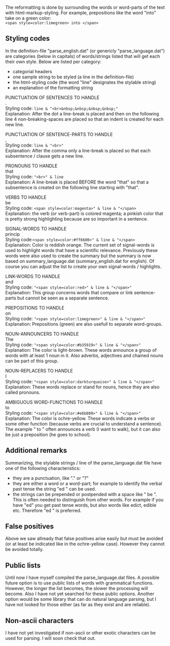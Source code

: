 The reformatting is done by surrounding the words or word-parts of the text with html-markup-styling. For example, prepositions like the word "into" take on a green color:  
`<span style=color:limegreen> into </span>`

## Styling codes
In the definition-file "parse_english.dat" (or genericly "parse_language.dat") are categories (below in capitals) of words/strings listed that will get each their own style. Below are listed per category:
* categorial headers
* one sample string to be styled (a line in the definition-file)
* the html-styling code (the word "line" designates the stylable string)
* an explanation of the formatting string

PUNCTUATION OF SENTENCES TO HANDLE  
.  
Styling code: `line & "<br>&nbsp;&nbsp;&nbsp;&nbsp;"`  
Explanation:    After the dot a line-break is placed and then on the following line 4 non-breaking-spaces are placed so that an indent is created for each new line.  
  
PUNCTUATION OF SENTENCE-PARTS TO HANDLE  
,  
Styling code: `line & "<br>"`  
Explanation: After the comma only a line-break is placed so that each subsentence / clause gets a new line.
  
PRONOUNS TO HANDLE  
 that  
Styling code: `"<br>" & line`  
Explanation: A line-break is placed BEFORE the word "that" so that a subsentence is created on the following line starting with "that".

VERBS TO HANDLE  
 be  
Styling code: `<span style=color:magenta>" & line & "</span>`  
Explanation: the verb (or verb-part) is colored magenta; a pinkish color that is pretty strong highlighting because are so important in a sentence.  
  
SIGNAL-WORDS TO HANDLE  
princip  
Styling code:`<span style=color:#ff6600>" & line & "</span>`  
Explanation: Color is reddish orange. The current set of signal-words is used to highlight words that have a scientific relevance. Previously these words were also used to create the summary but the summary is now based on summary_language.dat (summary_english.dat for english). Of course you can adjust the list to create your own signal-words / highlights.  

LINK-WORDS TO HANDLE  
 and  
Styling code: `"<span style=color:red>" & line & "</span>"`  
Explanation: This group concerns words that compare or link sentence-parts but cannot be seen as a separate sentence.  

PREPOSITIONS TO HANDLE  
 on  
Styling code: `"<span style=color:limegreen>" & line & "</span>"`  
Explanation: Prepositions (green) are also usefull to separate word-groups.  
  
NOUN-ANNOUNCERS TO HANDLE  
The  
Styling code: `"<span style=color:#b35919>" & line & "</span>"`  
Explanation: The color is light-brown. These words announce a group of words with at least 1 noun in it. Also adverbs, adjectives and chained nouns can be part of this group.  
  
NOUN-REPLACERS TO HANDLE  
 I  
Styling code: `"<span style=color:darkturquoise>" & line & "</span>"`  
Explanation: These words replace or stand for nouns, hence they are also called pronouns.  
  
AMBIGUOUS WORD-FUNCTIONS TO HANDLE  
 to  
Styling code: `"<span style=color:#e6b800>" & line & "</span>"`  
Explanation: The color is ochre-yellow. These words indicate a verbs or some other function (because verbs are crucial to understand a sentence). The example " to " often announces a verb (I want to walk), but it can also be just a preposition (he goes to school).  
  

## Additional remarks
Summarizing, the stylable strings / line of the parse_language.dat file have one of the following characteristics:
* they are a punctuation, like "." or "?"
* they are either a word or a word-part; for example to identify the verbal past tense the string "ed " can be used.
* the strings can be prepended or postpended with a space like " be ". This is often needed to distinguish from other words. For example if you have "ed" you get past tense words, but also words like edict, edible etc. Therefore "ed " is preferred.

## False positives
Above we saw allready that false positives arise easily but must be avoided (or at least be indicated like in the ochre-yellow case). However they cannot be avoided totally. 

## Public lists
Until now I have myself compiled the parse_language.dat files. A possible future option is to use public lists of words with grammatical functions. However, the longer the list becomes, the slower the processing will become. Also I have not yet searched for these public options. Another option would be some library that can do natural language parsing, but I have not looked for those either (as far as they exist and are reliable).

## Non-ascii characters
I have not yet investigated if non-ascii or other exotic characters can be used for parsing. I will soon check that out.




